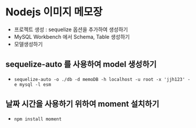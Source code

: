 # Nodejs 이미지 메모장

- 프로젝트 생성 : sequelize 옵션을 추가하여 생성하기
- MySQL Workbench 에서 Schema, Table 생성하기
- 모델생성하기

## sequelize-auto 를 사용하여 model 생성하기

- `sequelize-auto -o ./db -d memoDB -h localhost -u root -x 'jjh123' -e mysql -l esm`

## 날짜 시간을 사용하기 위하여 moment 설치하기

- `npm install moment`
